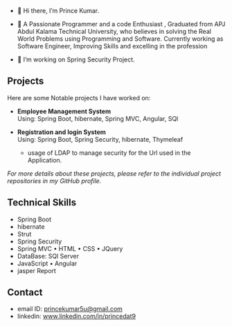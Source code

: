 - 👋 Hi there, I’m Prince Kumar.
- 👀 A Passionate Programmer  and a code Enthusiast  , Graduated from APJ Abdul Kalama Technical University, who believes in solving the Real World Problems using Programming and Software. Currently working as Software Engineer, Improving Skills and excelling  in the profession
 
- 🌱 I’m working on Spring Security Project.

## Projects
Here are some Notable projects I have worked on:

- **Employee Management System**\
    Using: Spring Boot, hibernate, Spring MVC, Angular, SQl

- **Registration and login System**\
Using: Spring Boot, Spring Security, hibernate, Thymeleaf
  -	usage of LDAP to manage security for the Url used in the Application.

*For more details about these projects, please refer to the individual project repositories in my GitHub profile.*

## Technical Skills
- Spring Boot
- hibernate
- Strut
- Spring Security
- Spring MVC
• HTML • CSS • JQuery 
- DataBase: SQl Server
- JavaScript • Angular
- jasper Report

## Contact
 - email ID: princekumar5u@gmail.com
 - linkedin: www.linkedin.com/in/princedat9

<!---
Princedart9/Princedart9 is a ✨ special ✨ repository because its `README.md` (this file) appears on your GitHub profile.
You can click the Preview link to take a look at your changes.
--->
